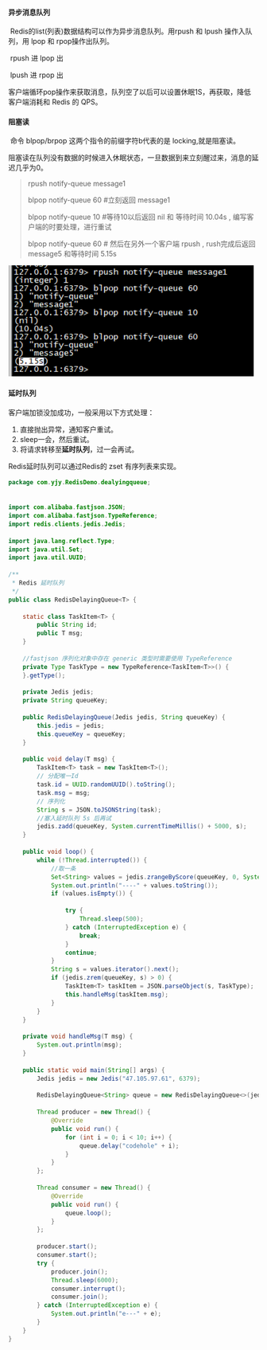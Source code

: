 

####  异步消息队列

​	Redis的list(列表)数据结构可以作为异步消息队列。用rpush 和 lpush 操作入队列，用 lpop 和 rpop操作出队列。

​	rpush  进  lpop 出  

​	lpush  进  rpop 出

客户端循环pop操作来获取消息，队列空了以后可以设置休眠1S，再获取，降低 客户端消耗和 Redis 的 QPS。



####  阻塞读

​	命令 blpop/brpop 这两个指令的前缀字符b代表的是 locking,就是阻塞读。

​	阻塞读在队列没有数据的时候进入休眠状态，一旦数据到来立刻醒过来，消息的延迟几乎为0。

> rpush notify-queue message1 
>
> blpop notify-queue 60   #立刻返回  message1
>
> blpop notify-queue 10   #等待10以后返回 nil  和 等待时间 10.04s , 编写客户端的时要处理，进行重试
>
> blpop notify-queue 60  # 然后在另外一个客户端 rpush  ,  rush完成后返回  message5 和等待时间 5.15s

![](./img/redis-notify-queue-1.png)



####  延时队列

客户端加锁没加成功，一般采用以下方式处理：

1. 直接抛出异常，通知客户重试。
2. sleep一会，然后重试。
3. 将请求转移至**延时队列**，过一会再试。

Redis延时队列可以通过Redis的 zset 有序列表来实现。



```java
package com.yjy.RedisDemo.dealyingqueue;


import com.alibaba.fastjson.JSON;
import com.alibaba.fastjson.TypeReference;
import redis.clients.jedis.Jedis;

import java.lang.reflect.Type;
import java.util.Set;
import java.util.UUID;

/**
 * Redis 延时队列
 */
public class RedisDelayingQueue<T> {

    static class TaskItem<T> {
        public String id;
        public T msg;
    }

    //fastjson 序列化对象中存在 generic 类型时需要使用 TypeReference
    private Type TaskType = new TypeReference<TaskItem<T>>() {
    }.getType();

    private Jedis jedis;
    private String queueKey;

    public RedisDelayingQueue(Jedis jedis, String queueKey) {
        this.jedis = jedis;
        this.queueKey = queueKey;
    }

    public void delay(T msg) {
        TaskItem<T> task = new TaskItem<T>();
        // 分配唯一Id
        task.id = UUID.randomUUID().toString();
        task.msg = msg;
        // 序列化
        String s = JSON.toJSONString(task);
        //塞入延时队列 5s 后再试
        jedis.zadd(queueKey, System.currentTimeMillis() + 5000, s);
    }

    public void loop() {
        while (!Thread.interrupted()) {
            //取一条
            Set<String> values = jedis.zrangeByScore(queueKey, 0, System.currentTimeMillis(), 0, 1);
            System.out.println("----" + values.toString());
            if (values.isEmpty()) {

                try {
                    Thread.sleep(500);
                } catch (InterruptedException e) {
                    break;
                }
                continue;
            }
            String s = values.iterator().next();
            if (jedis.zrem(queueKey, s) > 0) {
                TaskItem<T> taskItem = JSON.parseObject(s, TaskType);
                this.handleMsg(taskItem.msg);
            }
        }
    }

    private void handleMsg(T msg) {
        System.out.println(msg);
    }

    public static void main(String[] args) {
        Jedis jedis = new Jedis("47.105.97.61", 6379);

        RedisDelayingQueue<String> queue = new RedisDelayingQueue<>(jedis, "q-demo");

        Thread producer = new Thread() {
            @Override
            public void run() {
                for (int i = 0; i < 10; i++) {
                    queue.delay("codehole" + i);
                }
            }
        };

        Thread consumer = new Thread() {
            @Override
            public void run() {
                queue.loop();
            }
        };

        producer.start();
        consumer.start();
        try {
            producer.join();
            Thread.sleep(6000);
            consumer.interrupt();
            consumer.join();
        } catch (InterruptedException e) {
            System.out.println("e---" + e);
        }
    }
}
```